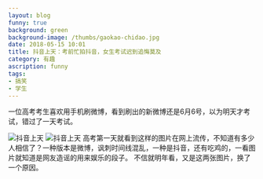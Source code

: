 ```yaml
---
layout: blog
funny: true
background: green
background-image: /thumbs/gaokao-chidao.jpg
date: 2018-05-15 10:01
title: 抖音上天：考前忙拍抖音，女生考试迟到追悔莫及
category: 有趣
ascription: funny
tags:
- 搞笑
- 学生
---
```


一位高考考生喜欢用手机刷微博，看到刷出的新微博还是6月6号，以为明天才考试，错过了一天考试。

![抖音上天][1]
![抖音上天][2]
高考第一天就看到这样的图片在网上流传，不知道有多少人相信了？一种版本是微博，讽刺时间线混乱，一种是抖音，还有吃鸡的，一看图片就知道是网友造谣的用来娱乐的段子。
不信就明年看，又是这两张图片，换了一个原因。


  [1]: https://ws1.sinaimg.cn/large/c5095e03gy1fsz21rutt6j20ch0m875p.jpg
  [2]: https://wx1.sinaimg.cn/mw1024/0257a024ly1fs2hiw7vovj20ci0m8tad.jpg